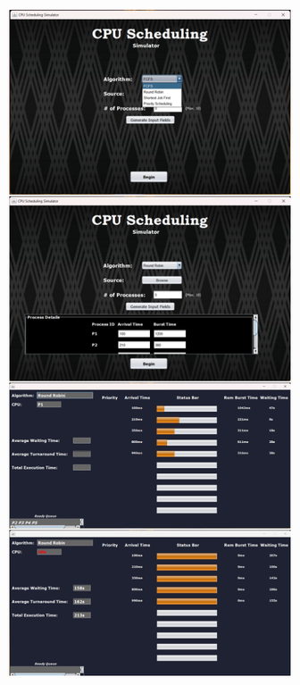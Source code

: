 
![image_1](main/src/gui/1.png)
![image_2](main/src/gui/2.png)
![image_3](main/src/gui/3.png)
![image_4](main/src/gui/4.png)
